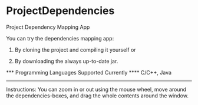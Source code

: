 # ProjectDependencies
Project Dependency Mapping App

You can try the dependencies mapping app:

1) By cloning the project and compiling it yourself or

2) By downloading the always up-to-date jar.

*** Programming Languages Supported Currently ****
C/C++, Java
**************************************************

Instructions:
You can zoom in or out using the mouse wheel, move around the dependencies-boxes,
and drag the whole contents around the window.

